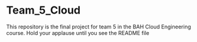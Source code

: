 # Team_5_Cloud
This repository is the final project for team 5 in the BAH Cloud Engineering course. Hold your applause until you see the README file
